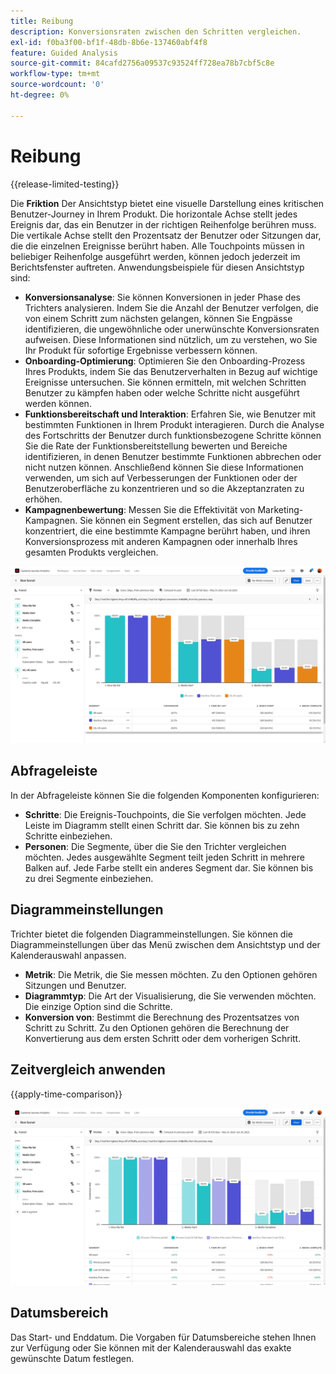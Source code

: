 ```yaml
---
title: Reibung
description: Konversionsraten zwischen den Schritten vergleichen.
exl-id: f0ba3f00-bf1f-48db-8b6e-137460abf4f8
feature: Guided Analysis
source-git-commit: 84cafd2756a09537c93524ff728ea78b7cbf5c8e
workflow-type: tm+mt
source-wordcount: '0'
ht-degree: 0%

---
```


# Reibung

{{release-limited-testing}}

Die **Friktion** Der Ansichtstyp bietet eine visuelle Darstellung eines kritischen Benutzer-Journey in Ihrem Produkt. Die horizontale Achse stellt jedes Ereignis dar, das ein Benutzer in der richtigen Reihenfolge berühren muss. Die vertikale Achse stellt den Prozentsatz der Benutzer oder Sitzungen dar, die die einzelnen Ereignisse berührt haben. Alle Touchpoints müssen in beliebiger Reihenfolge ausgeführt werden, können jedoch jederzeit im Berichtsfenster auftreten. Anwendungsbeispiele für diesen Ansichtstyp sind:

* **Konversionsanalyse**: Sie können Konversionen in jeder Phase des Trichters analysieren. Indem Sie die Anzahl der Benutzer verfolgen, die von einem Schritt zum nächsten gelangen, können Sie Engpässe identifizieren, die ungewöhnliche oder unerwünschte Konversionsraten aufweisen. Diese Informationen sind nützlich, um zu verstehen, wo Sie Ihr Produkt für sofortige Ergebnisse verbessern können.
* **Onboarding-Optimierung**: Optimieren Sie den Onboarding-Prozess Ihres Produkts, indem Sie das Benutzerverhalten in Bezug auf wichtige Ereignisse untersuchen. Sie können ermitteln, mit welchen Schritten Benutzer zu kämpfen haben oder welche Schritte nicht ausgeführt werden können.
* **Funktionsbereitschaft und Interaktion**: Erfahren Sie, wie Benutzer mit bestimmten Funktionen in Ihrem Produkt interagieren. Durch die Analyse des Fortschritts der Benutzer durch funktionsbezogene Schritte können Sie die Rate der Funktionsbereitstellung bewerten und Bereiche identifizieren, in denen Benutzer bestimmte Funktionen abbrechen oder nicht nutzen können. Anschließend können Sie diese Informationen verwenden, um sich auf Verbesserungen der Funktionen oder der Benutzeroberfläche zu konzentrieren und so die Akzeptanzraten zu erhöhen.
* **Kampagnenbewertung**: Messen Sie die Effektivität von Marketing-Kampagnen. Sie können ein Segment erstellen, das sich auf Benutzer konzentriert, die eine bestimmte Kampagne berührt haben, und ihren Konversionsprozess mit anderen Kampagnen oder innerhalb Ihres gesamten Produkts vergleichen.

![Reibung](../assets/friction.png)

## Abfrageleiste

In der Abfrageleiste können Sie die folgenden Komponenten konfigurieren:

* **Schritte**: Die Ereignis-Touchpoints, die Sie verfolgen möchten. Jede Leiste im Diagramm stellt einen Schritt dar. Sie können bis zu zehn Schritte einbeziehen.
* **Personen**: Die Segmente, über die Sie den Trichter vergleichen möchten. Jedes ausgewählte Segment teilt jeden Schritt in mehrere Balken auf. Jede Farbe stellt ein anderes Segment dar. Sie können bis zu drei Segmente einbeziehen.

## Diagrammeinstellungen

Trichter bietet die folgenden Diagrammeinstellungen. Sie können die Diagrammeinstellungen über das Menü zwischen dem Ansichtstyp und der Kalenderauswahl anpassen.

* **Metrik**: Die Metrik, die Sie messen möchten. Zu den Optionen gehören Sitzungen und Benutzer.
* **Diagrammtyp**: Die Art der Visualisierung, die Sie verwenden möchten. Die einzige Option sind die Schritte.
* **Konversion von**: Bestimmt die Berechnung des Prozentsatzes von Schritt zu Schritt. Zu den Optionen gehören die Berechnung der Konvertierung aus dem ersten Schritt oder dem vorherigen Schritt.

## Zeitvergleich anwenden

{{apply-time-comparison}}

![Fristvergleich](../assets/friction-compare.png)

## Datumsbereich

Das Start- und Enddatum. Die Vorgaben für Datumsbereiche stehen Ihnen zur Verfügung oder Sie können mit der Kalenderauswahl das exakte gewünschte Datum festlegen.

